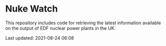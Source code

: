 # Nuke Watch

This repository includes code for retrieving the latest information available on the output of EDF nuclear power plants in the UK.

Last updated: 2021-08-24 06:08